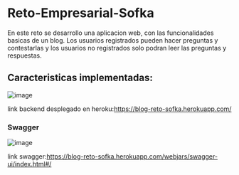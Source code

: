 # Reto-Empresarial-Sofka
En este reto se desarrollo una aplicacion web, con las funcionalidades basicas de un blog. Los usuarios registrados pueden hacer preguntas y contestarlas 
y los usuarios no registrados solo podran leer las preguntas y respuestas. 

## Caracteristicas implementadas:
![image](https://user-images.githubusercontent.com/78055368/173257777-ab41c306-3c76-4fdd-a180-3fd2cf65f7db.png)

link backend desplegado en heroku:https://blog-reto-sofka.herokuapp.com/
### Swagger
![image](https://user-images.githubusercontent.com/78055368/173257720-208c6151-6372-40cd-b256-f557e1dc43d8.png)

link swagger:https://blog-reto-sofka.herokuapp.com/webjars/swagger-ui/index.html#/
